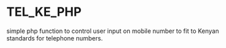 # TEL_KE_PHP
simple php function to control user input on mobile number to fit to Kenyan standards for telephone numbers.
